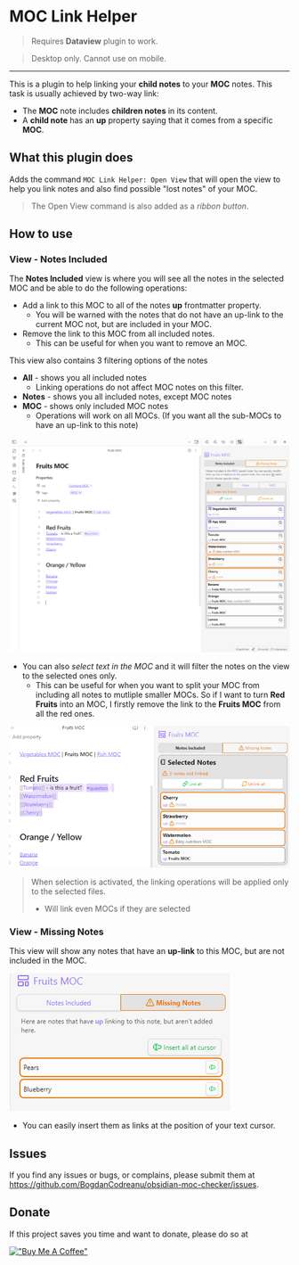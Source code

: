# MOC Link Helper

> Requires **Dataview** plugin to work.

> Desktop only. Cannot use on mobile.

---

This is a plugin to help linking your **child notes** to your **MOC** notes.
This task is usually achieved by two-way link:
- The **MOC** note includes **children notes** in its content.
- A **child note** has an **up** property saying that it comes from a specific **MOC**.

## What this plugin does

Adds the command `MOC Link Helper: Open View` that will open the view to help you link notes and also find possible "lost notes" of your MOC.
> The Open View command is also added as a *ribbon button*.

## How to use

### View - Notes Included

The **Notes Included** view is where you will see all the notes in the selected MOC and be able to do the following operations:
- Add a link to this MOC to all of the notes **up** frontmatter property.
  - You will be warned with the notes that do not have an up-link to the current MOC not, but are included in your MOC.
- Remove the link to this MOC from all included notes.
  - This can be useful for when you want to remove an MOC.

This view also contains 3 filtering options of the notes
- **All** - shows you all included notes
  - Linking operations do not affect MOC notes on this filter.
- **Notes** - shows you all included notes, except MOC notes
- **MOC** - shows only included MOC notes
  - Operations will work on all MOCs. (If you want all the sub-MOCs to have an up-link to this note)

![Main view](readme-imgs/img1.png)

- You can also *select text in the MOC* and it will filter the notes on the view to the selected ones only.
  - This can be useful for when you want to split your MOC from including all notes to mutliple smaller MOCs. So if I want to turn **Red Fruits** into an MOC, I firstly remove the link to the **Fruits MOC** from all the red ones.

![Selection](readme-imgs/selection.png)

> When selection is activated, the linking operations will be applied only to the selected files.
> - Will link even MOCs if they are selected

### View - Missing Notes

This view will show any notes that have an **up-link** to this MOC, but are not included in the MOC.

![Missing notes](readme-imgs/missing.png)

- You can easily insert them as links at the position of your text cursor.

## Issues

If you find any issues or bugs, or complains, please submit them at
https://github.com/BogdanCodreanu/obsidian-moc-checker/issues.

## Donate

If this project saves you time and want to donate, please do so at 

[!["Buy Me A Coffee"](https://www.buymeacoffee.com/assets/img/custom_images/orange_img.png)](https://www.buymeacoffee.com/bogdancod)
